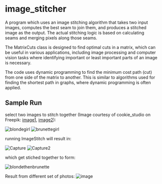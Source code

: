 # image_stitcher
A program which uses an image stitching algorithm that takes two input images, computes the best seam to join them, and produces a stitched image as the output.
The actual stitching logic is based on calculating seams and merging pixels along those seams.


The MatrixCuts class is designed to find optimal cuts in a matrix, which can be useful in various applications, including image processing and computer vision tasks where identifying important or least important parts of an image is necessary.

The code uses dynamic programming to find the minimum cost path (cut) from one side of the matrix to another. This is similar to algorithms used for finding the shortest path in graphs, where dynamic programming is often applied.

## Sample Run
select two images to stitch together (Image courtesy of cookie_studio on Freepik: <a href="https://www.freepik.com/free-photo/womans-twins-listening-music-headphones-smiling-blue_9029266.htm#query=same%20size&position=11&from_view=keyword&track=ais">image1</a>, <a href="https://www.freepik.com/free-photo/indoor-shot-young-severe-blonde-lady-keeping-hands-folded-while-standing-pink-background-with-cheerful-blue-eyed-pretty-blonde-woman-with-wavy-hairstyle_12586151.htm#query=same%20size&position=2&from_view=keyword&track=ais#position=2&query=same%20size">image2</a>): 

![blondegirl](https://github.com/nbabtsov/image_stitcher/assets/31867318/630f9079-24f5-4fb1-ad7e-8829ffdbda16)
![brunettegirl](https://github.com/nbabtsov/image_stitcher/assets/31867318/ceb80a21-f539-4e8d-8b8a-5314f2c07d20)

running ImageStitch will result in:


![Capture](https://github.com/nbabtsov/shortest_path_image_stitcher/assets/31867318/7c7e6fe5-da7f-46fe-a699-fc9165776e47)
![Capture2](https://github.com/nbabtsov/shortest_path_image_stitcher/assets/31867318/1b48ad4b-f6ee-4bd7-8e32-252d3aeb1238)


which get stiched together to form:

![blondethenbrunette](https://github.com/nbabtsov/image_stitcher/assets/31867318/c644b2ba-22e2-484d-8ba4-1ee7b7d25f9b)

Result from different set of photos: 
![image](https://github.com/nbabtsov/shortest_path_image_stitcher/assets/31867318/b432ded1-513d-430c-b419-9ed4dea3dcd2)

